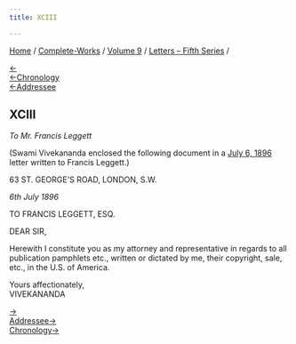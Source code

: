 ```yaml
---
title: XCIII

---
```

<div>

[Home](../../../index.htm) / [Complete-Works](../../complete_works.htm)
/ [Volume 9](../volume_9_contents.htm) / [Letters – Fifth
Series](letters_fifth_series_contents.htm) /

[←](092_mrs_bull.htm)  
[←Chronology](../../volume_7/epistles_third_series/37_friend.htm)  
[←Addressee](../../volume_6/epistles_second_series/102_frankincense.htm)

## XCIII

*To Mr. Francis Leggett*

(Swami Vivekananda enclosed the following document in a [July 6,
1896](../../volume_6/epistles_second_series/102_frankincense.htm) letter
written to Francis Leggett.)

63 ST. GEORGE'S ROAD, LONDON, S.W.

*6th July 1896*

TO FRANCIS LEGGETT, ESQ.

DEAR SIR,

Herewith I constitute you as my attorney and representative in regards
to all publication pamphlets etc., written or dictated by me, their
copyright, sale, etc., in the U.S. of America.

Yours affectionately,  
VIVEKANANDA

[→](094_mrs_bull.htm)  
[Addressee→](../../volume_6/epistles_second_series/119_frankincense.htm)  
[Chronology→](094_mrs_bull.htm)

</div>
